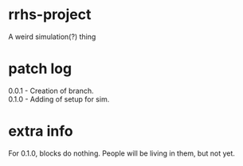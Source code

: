 # rrhs-project
A weird simulation(?) thing

# patch log
0.0.1 - Creation of branch.\
0.1.0 - Adding of setup for sim.

# extra info
For 0.1.0, blocks do nothing. People will be living in them, but not yet.
